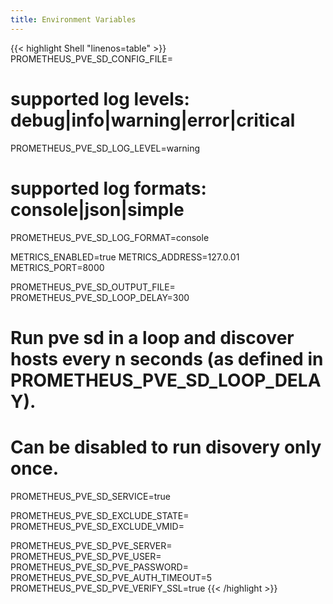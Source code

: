```yaml
---
title: Environment Variables
---
```


<!-- prettier-ignore-start -->
<!-- markdownlint-disable -->
<!-- spellchecker-disable -->
{{< highlight Shell "linenos=table" >}}
PROMETHEUS_PVE_SD_CONFIG_FILE=

# supported log levels: debug|info|warning|error|critical
PROMETHEUS_PVE_SD_LOG_LEVEL=warning
# supported log formats: console|json|simple
PROMETHEUS_PVE_SD_LOG_FORMAT=console

METRICS_ENABLED=true
METRICS_ADDRESS=127.0.01
METRICS_PORT=8000

PROMETHEUS_PVE_SD_OUTPUT_FILE=
PROMETHEUS_PVE_SD_LOOP_DELAY=300

# Run pve sd in a loop and discover hosts every n seconds (as defined in PROMETHEUS_PVE_SD_LOOP_DELAY).
# Can be disabled to run disovery only once.
PROMETHEUS_PVE_SD_SERVICE=true

PROMETHEUS_PVE_SD_EXCLUDE_STATE=
PROMETHEUS_PVE_SD_EXCLUDE_VMID=

PROMETHEUS_PVE_SD_PVE_SERVER=
PROMETHEUS_PVE_SD_PVE_USER=
PROMETHEUS_PVE_SD_PVE_PASSWORD=
PROMETHEUS_PVE_SD_PVE_AUTH_TIMEOUT=5
PROMETHEUS_PVE_SD_PVE_VERIFY_SSL=true
{{< /highlight >}}
<!-- spellchecker-enable -->
<!-- markdownlint-restore -->
<!-- prettier-ignore-end -->
